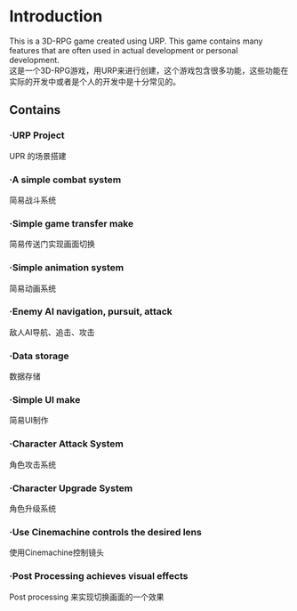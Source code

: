 # Introduction  
  This is a 3D-RPG game created using URP. This game contains many features that are often used in actual development or personal development.  
  这是一个3D-RPG游戏，用URP来进行创建，这个游戏包含很多功能，这些功能在实际的开发中或者是个人的开发中是十分常见的。  
## Contains  
### ·URP Project  
  UPR 的场景搭建  
### ·A simple combat system  
  简易战斗系统  
### ·Simple game transfer make  
  简易传送门实现画面切换  
### ·Simple animation system  
  简易动画系统  
### ·Enemy AI navigation, pursuit, attack  
  敌人AI导航、追击、攻击  
### ·Data storage  
  数据存储  
### ·Simple UI make  
  简易UI制作  
### ·Character Attack System  
  角色攻击系统  
### ·Character Upgrade System  
  角色升级系统  
### ·Use Cinemachine controls the desired lens  
  使用Cinemachine控制镜头  
### ·Post Processing achieves visual effects  
  Post processing 来实现切换画面的一个效果  
  
